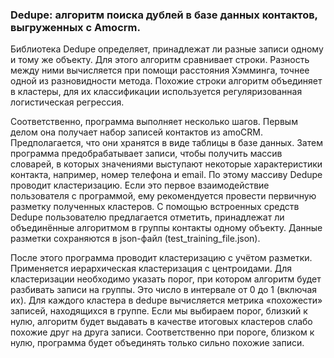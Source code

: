 ### Dedupe: алгоритм поиска дублей в базе данных контактов, выгруженных с Amocrm.
Библиотека Dedupe определяет, принадлежат ли разные записи одному и тому же объекту. Для этого алгоритм сравнивает строки. Разность между ними вычисляется при помощи расстояния Хэмминга, точнее одной из разновидности метода. Похожие строки алгоритм объединяет в кластеры, для их классификации используется регуляризованная логистическая регрессия.

Соответственно, программа выполняет несколько шагов. Первым делом она получает набор записей контактов из amoCRM. Предполагается, что они хранятся в виде таблицы в базе данных. Затем программа предобрабатывает записи, чтобы получить массив словарей, в которых значениями выступают некоторые характеристики контакта, например, номер телефона и email. По этому массиву Dedupe проводит кластеризацию. Если это первое взаимодействие пользователя с программой, ему рекомендуется провести первичную разметку полученных кластеров. С помощью встроенных средств Dedupe пользователю предлагается отметить, принадлежат ли объединённые алгоритмом в группы контакты одному объекту. Данные разметки сохраняются в json-файл (test_training_file.json).

После этого программа проводит кластеризацию с учётом разметки. Применяется иерархическая кластеризация с центроидами. Для кластеризации необходимо указать порог, при котором алгоритм будет разбивать записи на группы. Это число в интервале от 0 до 1 (включая их). Для каждого кластера в dedupe вычисляется метрика «похожести» записей, находящихся в группе. Если мы выбираем порог, близкий к нулю, алгоритм будет выдавать в качестве итоговых кластеров слабо похожие друг на друга записи. Соответственно при пороге, близком к нулю, программа будет объединять только сильно похожие записи.
